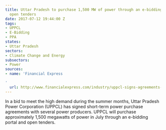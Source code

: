 ```yaml
---
title: Uttar Pradesh to purchase 1,500 MW of power through an e-bidding portal and
  open tenders
date: 2017-07-12 19:44:00 Z
tags:
- UPPCL
- E-Bidding
- PPA
states:
- Uttar Pradesh
sectors:
- Climate Change and Energy
subsectors:
- Power
sources:
- name: 'Financial Express

'
  url: http://www.financialexpress.com/industry/uppcl-signs-agreements-to-buy-1500-mw-power-for-summer/752986/
---
```


In a bid to meet the high demand during the summer months, Uttar Pradesh Power Corporation (UPPCL) has signed short-term power purchase agreements with several power producers. UPPCL will purchase approximately 1,500 megawatts of power in July through an e-bidding portal and open tenders.
